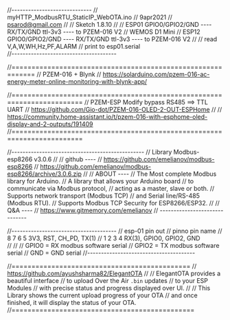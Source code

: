 //-----------------------------
// myHTTP_ModbusRTU_StaticIP_WebOTA.ino
// 9apr2021
// psarod@gmail.com
//
// Sketch 1.8.10
//
// ESP01 GPIO0/GPIO2/GND ---- RX/TX/GND ttl-3v3 ---- to PZEM-016 V2 
// WEMOS D1 Mini 
// ESP12 GPIO0/GPIO2/GND ---- RX/TX/GND ttl-3v3 ---- to PZEM-016 V2 
// 
// read V,A,W,WH,Hz,PF,ALARM 
// print to esp01.serial  
//--------------------------------------

//============================================================
// PZEM-016 + Blynk
// https://solarduino.com/pzem-016-ac-energy-meter-online-monitoring-with-blynk-app/

//========================================================================
// PZEM-ESP Modify bypass RS485 ==> TTL UART
// https://github.com/Gio-dot/PZEM-016-OLED-2-OUT-ESPHome
// 
// https://community.home-assistant.io/t/pzem-016-with-esphome-oled-display-and-2-outputs/191409
//========================================================================

//------------------------------------------------
// Library Modbus-esp8266 v3.0.6
//
// github ----
// https://github.com/emelianov/modbus-esp8266
// https://github.com/emelianov/modbus-esp8266/archive/3.0.6.zip
//
// ABOUT ----
// The Most complete Modbus library for Arduino. 
// A library that allows your Arduino board 
// to communicate via Modbus protocol, 
// acting as a master, slave or both. 
// Supports network transport (Modbus TCP) 
// and Serial line/RS-485 (Modbus RTU). 
// Supports Modbus TCP Security for ESP8266/ESP32. 
//
// Q&A ---- 
// https://www.gitmemory.com/emelianov
// ------------------------------

//--------------------------------------
// esp-01 pin out
// pinno     pin name
// 8 7 6 5   3V3,   RST,   CH_PD, TX(1)
// 1 2 3 4   RX(3), GPIO0, GPIO2, GND  
//
//
//  GPIO0 = RX modbus software serial
//  GPIO2 = TX modbus software serial
//  GND   = GND serial
//---------------------------------------


//=============================================
// https://github.com/ayushsharma82/ElegantOTA
//
// ElegantOTA provides a beautiful interface 
// to upload Over the Air `.bin` updates 
// to your ESP Modules 
// with precise status and progress displayed over UI. 
// 
// This Library shows the current upload progress of your OTA 
// and once finished, it will display the status of your OTA. 
//==============================================
